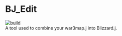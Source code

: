 BJ_Edit
=======
[![build](https://github.com/Ev3nt/BJ_Edit/actions/workflows/build.yml/badge.svg)](https://github.com/Ev3nt/BJ_Edit/actions/workflows/build.yml)<br>
A tool used to combine your war3map.j into Blizzard.j.

